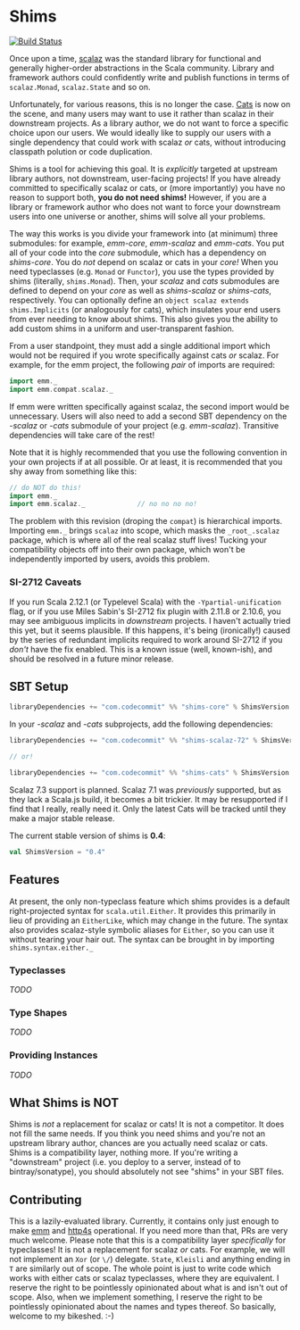 # Shims

[![Build Status](https://travis-ci.org/djspiewak/shims.svg?branch=master)](https://travis-ci.org/djspiewak/shims)

Once upon a time, [scalaz](https://github.com/scalaz/scalaz) was the standard library for functional and generally higher-order abstractions in the Scala community.  Library and framework authors could confidently write and publish functions in terms of `scalaz.Monad`, `scalaz.State` and so on.

Unfortunately, for various reasons, this is no longer the case.  [Cats](https://github.com/non/cats) is now on the scene, and many users may want to use it rather than scalaz in their downstream projects.  As a library author, we do not want to force a specific choice upon our users.  We would ideally like to supply our users with a single dependency that could work with scalaz *or* cats, without introducing classpath polution or code duplication.

Shims is a tool for achieving this goal.  It is *explicitly* targeted at upstream library authors, not downstream, user-facing projects!  If you have already committed to specifically scalaz or cats, or (more importantly) you have no reason to support both, **you do not need shims!**  However, if you are a library or framework author who does not want to force your downstream users into one universe or another, shims will solve all your problems.

The way this works is you divide your framework into (at minimum) three submodules: for example, *emm-core*, *emm-scalaz* and *emm-cats*.  You put all of your code into the *core* submodule, which has a dependency on *shims-core*.  You do *not* depend on scalaz or cats in your *core!*  When you need typeclasses (e.g. `Monad` or `Functor`), you use the types provided by shims (literally, `shims.Monad`).  Then, your *scalaz* and *cats* submodules are defined to depend on your *core* as well as *shims-scalaz* or *shims-cats*, respectively.  You can optionally define an `object scalaz extends shims.Implicits` (or analogously for cats), which insulates your end users from ever needing to know about shims.  This also gives you the ability to add custom shims in a uniform and user-transparent fashion.

From a user standpoint, they must add a single additional import which would not be required if you wrote specifically against cats *or* scalaz.  For example, for the emm project, the following *pair* of imports are required:

```scala
import emm._
import emm.compat.scalaz._
```

If emm were written specifically against scalaz, the second import would be unnecessary.  Users will also need to add a second SBT dependency on the *-scalaz* or *-cats* submodule of your project (e.g. *emm-scalaz*).  Transitive dependencies will take care of the rest!

Note that it is highly recommended that you use the following convention in your own projects if at all possible.  Or at least, it is recommended that you shy away from something like this:

```scala
// do NOT do this!
import emm._
import emm.scalaz._             // no no no no!
```

The problem with this revision (droping the `compat`) is hierarchical imports.  Importing `emm._` brings `scalaz` into scope, which masks the `_root_.scalaz` package, which is where all of the real scalaz stuff lives!  Tucking your compatibility objects off into their own package, which won't be independently imported by users, avoids this problem.

### SI-2712 Caveats

If you run Scala 2.12.1 (or Typelevel Scala) with the `-Ypartial-unification` flag, or if you use Miles Sabin's SI-2712 fix plugin with 2.11.8 or 2.10.6, you may see ambiguous implicits in *downstream* projects.  I haven't actually tried this yet, but it seems plausible.  If this happens, it's being (ironically!) caused by the series of redundant implicits required to work around SI-2712 if you *don't* have the fix enabled.  This is a known issue (well, known-ish), and should be resolved in a future minor release.

## SBT Setup

```sbt
libraryDependencies += "com.codecommit" %% "shims-core" % ShimsVersion
```

In your *-scalaz* and *-cats* subprojects, add the following dependencies:

```sbt
libraryDependencies += "com.codecommit" %% "shims-scalaz-72" % ShimsVersion        // for scalaz 7.2

// or!

libraryDependencies += "com.codecommit" %% "shims-cats" % ShimsVersion        // for cats 0.9.0
```

Scalaz 7.3 support is planned.  Scalaz 7.1 was *previously* supported, but as they lack a Scala.js build, it becomes a bit trickier.  It may be resupported if I find that I really, really need it.  Only the latest Cats will be tracked until they make a major stable release.

The current stable version of shims is **0.4**:

```sbt
val ShimsVersion = "0.4"
```

## Features

At present, the only non-typeclass feature which shims provides is a default right-projected syntax for `scala.util.Either`.  It provides this primarily in lieu of providing an `EitherLike`, which may change in the future.  The syntax also provides scalaz-style symbolic aliases for `Either`, so you can use it without tearing your hair out.  The syntax can be brought in by importing `shims.syntax.either._`

### Typeclasses

*TODO*

### Type Shapes

*TODO*

### Providing Instances

*TODO*

## What Shims is NOT

Shims is *not* a replacement for scalaz or cats!  It is not a competitor.  It does not fill the same needs.  If you think you need shims and you're not an upstream library author, chances are you actually need scalaz or cats.  Shims is a compatibility layer, nothing more.  If you're writing a "downstream" project (i.e. you deploy to a server, instead of to bintray/sonatype), you should absolutely not see "shims" in your SBT files.

## Contributing

This is a lazily-evaluated library.  Currently, it contains only just enough to make [emm](https://github.com/djspiewak/emm) and [http4s](http://http4s.org) operational.  If you need more than that, PRs are very much welcome.  Please note that this is a compatibility layer *specifically* for typeclasses!  It is not a replacement for scalaz *or* cats.  For example, we will not implement an `Xor` (or `\/`) delegate.  `State`, `Kleisli` and anything ending in `T` are similarly out of scope.  The whole point is just to write code which works with either cats or scalaz typeclasses, where they are equivalent.  I reserve the right to be pointlessly opinionated about what is and isn't out of scope.  Also, when we implement something, I reserve the right to be pointlessly opinionated about the names and types thereof.  So basically, welcome to my bikeshed.  :-)
